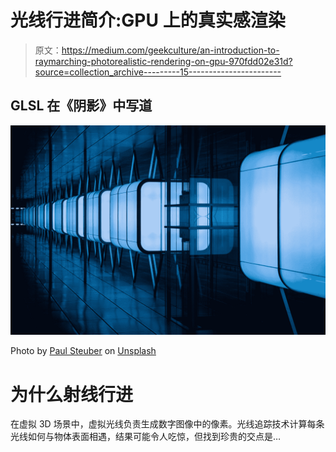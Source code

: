 # 光线行进简介:GPU 上的真实感渲染

> 原文：<https://medium.com/geekculture/an-introduction-to-raymarching-photorealistic-rendering-on-gpu-970fdd02e31d?source=collection_archive---------15----------------------->

## GLSL 在《阴影》中写道

![](img/c0c7e751909c9c15887b39d450c2e42e.png)

Photo by [Paul Steuber](https://unsplash.com/@paulsteuber?utm_source=medium&utm_medium=referral) on [Unsplash](https://unsplash.com?utm_source=medium&utm_medium=referral)

# 为什么射线行进

在虚拟 3D 场景中，虚拟光线负责生成数字图像中的像素。光线追踪技术计算每条光线如何与物体表面相遇，结果可能令人吃惊，但找到珍贵的交点是…